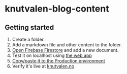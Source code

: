 # knutvalen-blog-content

## Getting started

1. Create a folder.
2. Add a markdown file and other content to the folder.
3. [Open Firebase Firestore](https://console.firebase.google.com/project/knut-valen-app-development/firestore) and add a new document.
4. Test it on localhost using [the web app](https://github.com/knutvalen/knutvalen-web-app)
5. [Copy/paste it to the Production environment](https://console.firebase.google.com/project/knut-valen-app/firestore)
6. Verify it's live at [knutvalen.no](https://www.knutvalen.no)
